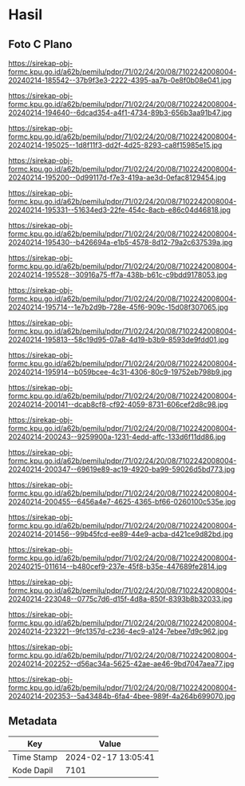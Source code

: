 # Hasil

## Foto C Plano

https://sirekap-obj-formc.kpu.go.id/a62b/pemilu/pdpr/71/02/24/20/08/7102242008004-20240214-185542--37b9f3e3-2222-4395-aa7b-0e8f0b08e041.jpg

https://sirekap-obj-formc.kpu.go.id/a62b/pemilu/pdpr/71/02/24/20/08/7102242008004-20240214-194640--6dcad354-a4f1-4734-89b3-656b3aa91b47.jpg

https://sirekap-obj-formc.kpu.go.id/a62b/pemilu/pdpr/71/02/24/20/08/7102242008004-20240214-195025--1d8f11f3-dd2f-4d25-8293-ca8f15985e15.jpg

https://sirekap-obj-formc.kpu.go.id/a62b/pemilu/pdpr/71/02/24/20/08/7102242008004-20240214-195200--0d99117d-f7e3-419a-ae3d-0efac8129454.jpg

https://sirekap-obj-formc.kpu.go.id/a62b/pemilu/pdpr/71/02/24/20/08/7102242008004-20240214-195331--51634ed3-22fe-454c-8acb-e86c04d46818.jpg

https://sirekap-obj-formc.kpu.go.id/a62b/pemilu/pdpr/71/02/24/20/08/7102242008004-20240214-195430--b426694a-e1b5-4578-8d12-79a2c637539a.jpg

https://sirekap-obj-formc.kpu.go.id/a62b/pemilu/pdpr/71/02/24/20/08/7102242008004-20240214-195528--30916a75-ff7a-438b-b61c-c9bdd9178053.jpg

https://sirekap-obj-formc.kpu.go.id/a62b/pemilu/pdpr/71/02/24/20/08/7102242008004-20240214-195714--1e7b2d9b-728e-45f6-909c-15d08f307065.jpg

https://sirekap-obj-formc.kpu.go.id/a62b/pemilu/pdpr/71/02/24/20/08/7102242008004-20240214-195813--58c19d95-07a8-4d19-b3b9-8593de9fdd01.jpg

https://sirekap-obj-formc.kpu.go.id/a62b/pemilu/pdpr/71/02/24/20/08/7102242008004-20240214-195914--b059bcee-4c31-4306-80c9-19752eb798b9.jpg

https://sirekap-obj-formc.kpu.go.id/a62b/pemilu/pdpr/71/02/24/20/08/7102242008004-20240214-200141--dcab8cf8-cf92-4059-8731-606cef2d8c98.jpg

https://sirekap-obj-formc.kpu.go.id/a62b/pemilu/pdpr/71/02/24/20/08/7102242008004-20240214-200243--9259900a-1231-4edd-affc-133d6f11dd86.jpg

https://sirekap-obj-formc.kpu.go.id/a62b/pemilu/pdpr/71/02/24/20/08/7102242008004-20240214-200347--69619e89-ac19-4920-ba99-59026d5bd773.jpg

https://sirekap-obj-formc.kpu.go.id/a62b/pemilu/pdpr/71/02/24/20/08/7102242008004-20240214-200455--6456a4e7-4625-4365-bf66-0260100c535e.jpg

https://sirekap-obj-formc.kpu.go.id/a62b/pemilu/pdpr/71/02/24/20/08/7102242008004-20240214-201456--99b45fcd-ee89-44e9-acba-d421ce9d82bd.jpg

https://sirekap-obj-formc.kpu.go.id/a62b/pemilu/pdpr/71/02/24/20/08/7102242008004-20240215-011614--b480cef9-237e-45f8-b35e-447689fe2814.jpg

https://sirekap-obj-formc.kpu.go.id/a62b/pemilu/pdpr/71/02/24/20/08/7102242008004-20240214-223048--0775c7d6-d15f-4d8a-850f-8393b8b32033.jpg

https://sirekap-obj-formc.kpu.go.id/a62b/pemilu/pdpr/71/02/24/20/08/7102242008004-20240214-223221--9fc1357d-c236-4ec9-a124-7ebee7d9c962.jpg

https://sirekap-obj-formc.kpu.go.id/a62b/pemilu/pdpr/71/02/24/20/08/7102242008004-20240214-202252--d56ac34a-5625-42ae-ae46-9bd7047aea77.jpg

https://sirekap-obj-formc.kpu.go.id/a62b/pemilu/pdpr/71/02/24/20/08/7102242008004-20240214-202353--5a43484b-6fa4-4bee-989f-4a264b699070.jpg


## Metadata

| Key        | Value               |
| ---------- | ------------------- |
| Time Stamp | 2024-02-17 13:05:41 |
| Kode Dapil | 7101                |



